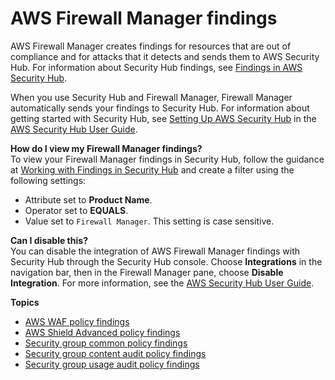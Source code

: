 # AWS Firewall Manager findings<a name="fms-findings"></a>

AWS Firewall Manager creates findings for resources that are out of compliance and for attacks that it detects and sends them to AWS Security Hub\. For information about Security Hub findings, see [Findings in AWS Security Hub](https://docs.aws.amazon.com/securityhub/latest/userguide/securityhub-findings.html)\.

When you use Security Hub and Firewall Manager, Firewall Manager automatically sends your findings to Security Hub\. For information about getting started with Security Hub, see [Setting Up AWS Security Hub](https://docs.aws.amazon.com/securityhub/latest/userguide/securityhub-settingup.html) in the [AWS Security Hub User Guide](https://docs.aws.amazon.com/securityhub/latest/userguide/what-is-securityhub.html)\.

**How do I view my Firewall Manager findings?**  
To view your Firewall Manager findings in Security Hub, follow the guidance at [Working with Findings in Security Hub](https://docs.aws.amazon.com/securityhub/latest/userguide/securityhub-findings.html#securityhub-managing-findings) and create a filter using the following settings: 
+ Attribute set to **Product Name**\.
+ Operator set to **EQUALS**\.
+ Value set to `Firewall Manager`\. This setting is case sensitive\.

**Can I disable this?**  
You can disable the integration of AWS Firewall Manager findings with Security Hub through the Security Hub console\. Choose **Integrations** in the navigation bar, then in the Firewall Manager pane, choose **Disable Integration**\. For more information, see the [AWS Security Hub User Guide](https://docs.aws.amazon.com/securityhub/latest/userguide/what-is-securityhub.html)\.

**Topics**
+ [AWS WAF policy findings](waf-policy-findings.md)
+ [AWS Shield Advanced policy findings](shield-policy-findings.md)
+ [Security group common policy findings](security-group-common-policy-findings.md)
+ [Security group content audit policy findings](security-group-content-audit-policy-findings.md)
+ [Security group usage audit policy findings](security-group-usage-audit-policy-findings.md)